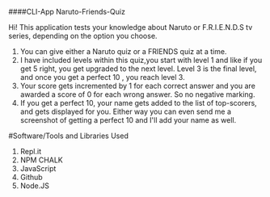 ####CLI-App Naruto-Friends-Quiz

Hi! This application tests your knowledge about Naruto or F.R.I.E.N.D.S tv series, depending on the option you choose.

1. You can give either a Naruto quiz or a FRIENDS quiz at a time.
2. I have included levels within this quiz,you start with level 1 and like if you get 5 right, you get upgraded to the next level. Level 3 is the final level, and once you get a perfect 10 , you reach level 3.
3. Your score gets incremented by 1 for each correct answer and you are awarded a score of 0 for each wrong answer. So no negative marking.
4. If you get a perfect 10, your name gets added to the list of top-scorers, and gets displayed for you. Either way you can even send me a screenshot of getting a perfect 10 and I'll add your name as well.

#Software/Tools and Libraries Used

1. Repl.it
2. NPM CHALK
3. JavaScript
4. Github
5. Node.JS

